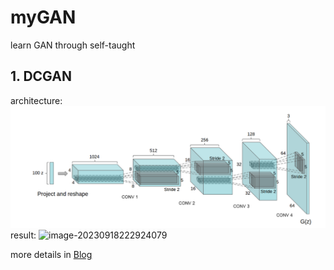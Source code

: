 # myGAN
learn GAN through self-taught
## 1. DCGAN
architecture:
![img.png](imgs/img.png)
result:
![image-20230918222924079](https://img1.imgtp.com/2023/09/18/oHr6K1SN.png)


more details in [Blog](https://www.sekyoro.top)